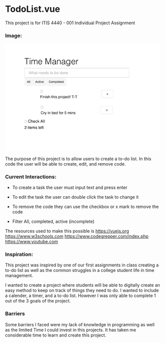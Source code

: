 # TodoList.vue

This project is for ITIS 4440 - 001 Individual Project Assignment

### Image:

![](/img/Screen%20Shot%202022-05-03%20at%2010.42.01%20PM.png)


The purpose of this project is to allow users to create a to-do list. 
In this code the user will be able to create, edit, and remove code.

### Current Interactions:

- To create a task the user must input text and press enter

- To edit the task the user can double click the task to change it

- To remove the code they can use the checkbox or x mark to remove the code

- Filter All, completed, active (incomplete)

The resources used to make this possible is
https://vuejs.org
https://www.w3schools.com
https://www.codegrepper.com/index.php
https://www.youtube.com

### Inspiration:

This project was inspired by one of our first assignments in class creating a to-do 
list as well as the common struggles in a college student life in time management.

I wanted to create a project where students will be able to digitally create an easy
method to keep on track of things they need to do. I wanted to include a calender, a 
timer, and a to-do list. However I was only able to complete 1 out of the 3 goals of 
the project.

### Barriers

Some barriers I faced were my lack of knowledge in programming as well as the limited
Time I could invest in this projects. It has taken me considerable time to learn and
create this project.



